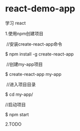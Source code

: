 # react-demo-app
学习 react 

1.使用npm创建项目 

  //安装create-react-app命令  

  $ npm install -g create-react-app  

  //创建my-app项目  

  $ create-react-app my-app  

  //进入项目目录  

  $ cd my-app/  

  //启动项目  

  $ npm start  
  
2.TODO  
